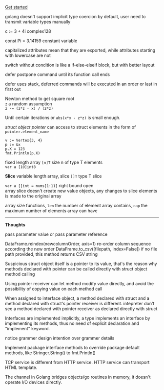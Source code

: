 
[Get started](https://tour.go-zh.org/moretypes/1)

golang doesn't support implicit type coercion by default, user need to transmit variable types manually

c := 3 + 4i  complex128

const Pi = 3.14159   constant variable

capitalized attributes mean that they are exported, while attributes starting with lowercase are not

switch without condition is like a if-else-elseif block, but with better layout

defer postpone command until its function call ends

defer uses stack, deferred commands will be executed in an order or last in first out

Newton method to get square root  
`z` a random assumption  
`z -= (z*z - x) / (2*z)`

Until certain iterations or `abs(x*x - z*z)` is small enough.


*struct object pointer* can access to struct elements in the form of `pointer.element_name`

```
v := Vertex{3, 4}
p := &x
p.X = 123
fmt.Println(p.X)
```

fixed length array `[n]T` size n of type T elements  
`var a [10]int8`

**Slice** variable length array, slice `[]T` type T slice

`var a []int = nums[1:11]`  right bound open  
array slice doesn't create new value objects, any changes to slice elements is made to the original array

array size functions, `len` the number of element array contains, `cap` the maximum number of elements array can have

---

**Thoughts**

pass parameter value or pass parameter reference

DataFrame.reindex(newcolumnOrder, axis=1)  re-order column sequence according the new order
DataFrame.to_csv([filepath, index=False]) if no file path provided, this method returns CSV string

Suspicious
struct object itself is a pointer to its value, that's the reason why methods declared with pointer can be called directly with struct object method calling


Using pointer receiver can let method modify value directly, and avoid the possibility of copying value on each method call

When assigned to interface object, a method declared with struct and a method declared with struct's pointer receiver is different.
intepreter don't see a method declared with pointer receiver as declared directly with struct

Interfaces are implemented implicitly, a type implements an interface by implementing its methods, thus no need of explicit declaration and "implement" keyword.

notice grammer design intention over grammer details

Implement package interface methods to override package default methods, like Stringer.String() to fmt.Println()

TCP service is different from HTTP service. HTTP service can transport HTML template.

The channel in Golang bridges objects/go routines in memory, it doesn't operate I/O devices directly.
